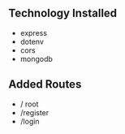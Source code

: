 ## Technology Installed

- express
- dotenv
- cors
- mongodb

## Added Routes

- / root
- /register
- /login
